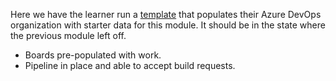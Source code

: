 Here we have the learner run a [template](https://azuredevopsdemogenerator.azurewebsites.net/) that populates their Azure DevOps organization with starter data for this module. It should be in the state where the previous module left off.

* Boards pre-populated with work.
* Pipeline in place and able to accept build requests.